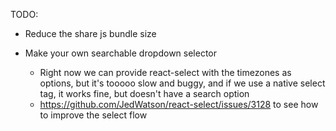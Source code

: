 TODO:

- Reduce the share js bundle size

- Make your own searchable dropdown selector
  - Right now we can provide react-select with the timezones as options, but it's tooooo slow and buggy,
    and if we use a native select tag, it works fine, but doesn't have a search option
  - https://github.com/JedWatson/react-select/issues/3128 to see how to improve the select flow



 <!-- X Refactor callback.ts, abstract requests into their own files/functions
 X Make Dashboard frontend
  X Fix responsiveness in less than 369px
 X Connect to firestore emulator
 - We should start writing tests
  - The backend shouldn't allow me to login with another provider that uses an email already in the database
 - First time i get discord user in the backend, send to firestore, then pull from it in the frontend
 - Use References data types instead of writing the ids of users/events in a string field
 - We shouldn't request from the discord api, instead it should be from our own database
 - See the documentation from next js to handle typography -->

<!-- Problem: if i sign in with discord and then with google, it lets me do it.
Side effects:
 1. The provider info is filled with the google info.
 2. photoURL and username are the same as in discord.

 Observations:
  - on mobile: i need to put email and password in the browser, even though i have logged in with google in my phone (outside the browser)
    - Is it because i'm using redirect instead of popup?
  - Getting user info from database would take longer than just using info provided by the api
   - Maybe forcing to use info stored in db if the api didn't provide anything (worst-case scenario?)

working on right now: "getting user data from db only
when there's no data from the api" -->

<!--
- With discord we could store the user info from the backend and then
in the client, fetch the user profile from our database -->
